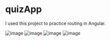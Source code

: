 # quizApp

I used this project to practice routing in Angular.

![image](https://github.com/user-attachments/assets/8eae96d2-01c7-48d2-b17d-16c2e1cd4188)
![image](https://github.com/user-attachments/assets/04ff106d-3b20-44f1-b5b9-73e53effdbeb)
![image](https://github.com/user-attachments/assets/a9f0a85c-05f7-4987-94bf-6914c1e15b06)
![image](https://github.com/user-attachments/assets/69e642dd-9c50-4ee6-a3d6-d39400a8f831)
